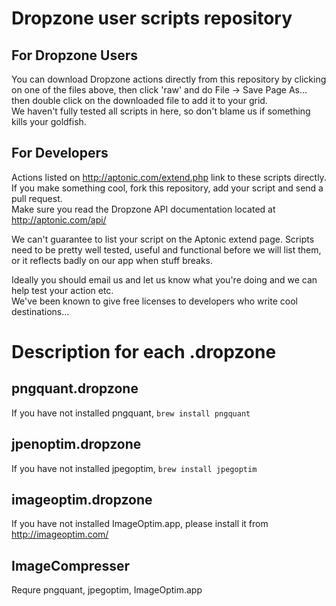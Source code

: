 # Dropzone user scripts repository

## For Dropzone Users

You can download Dropzone actions directly from this repository by clicking on one of the files above, then click 'raw' and do File -> Save Page As... then double click on the downloaded file to add it to your grid.  
We haven't fully tested all scripts in here, so don't blame us if something kills your goldfish.

## For Developers

Actions listed on http://aptonic.com/extend.php link to these scripts directly.
If you make something cool, fork this repository, add your script and send a pull request.  
Make sure you read the Dropzone API documentation located at http://aptonic.com/api/
  
We can't guarantee to list your script on the Aptonic extend page. Scripts need to be pretty well tested, useful and functional before we will list them, or it reflects badly on our app when stuff breaks.
  
Ideally you should email us and let us know what you're doing and we can help test your action etc.  
We've been known to give free licenses to developers who write cool destinations...

# Description for each .dropzone
## pngquant.dropzone
If you have not installed pngquant, `brew install pngquant`

## jpenoptim.dropzone
If you have not installed jpegoptim, `brew install jpegoptim`

## imageoptim.dropzone
If you have not installed ImageOptim.app, please install it from http://imageoptim.com/

## ImageCompresser
Requre pngquant, jpegoptim, ImageOptim.app
